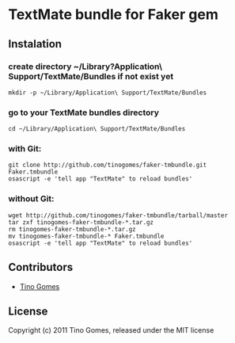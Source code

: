 # TextMate bundle for Faker gem

## Instalation

### create directory ~/Library?Application\ Support/TextMate/Bundles if not exist yet

    mkdir -p ~/Library/Application\ Support/TextMate/Bundles

### go to your TextMate bundles directory

    cd ~/Library/Application\ Support/TextMate/Bundles

### with Git:

    git clone http://github.com/tinogomes/faker-tmbundle.git Faker.tmbundle
    osascript -e 'tell app "TextMate" to reload bundles'

### without Git:

    wget http://github.com/tinogomes/faker-tmbundle/tarball/master
    tar zxf tinogomes-faker-tmbundle-*.tar.gz
    rm tinogomes-faker-tmbundle-*.tar.gz
    mv tinogomes-faker-tmbundle-* Faker.tmbundle
    osascript -e 'tell app "TextMate" to reload bundles'

## Contributors

* [Tino Gomes][1]

## License

Copyright (c) 2011 Tino Gomes, released under the MIT license

[1]: http://github.com/tinogomes "Tino Gomes"
